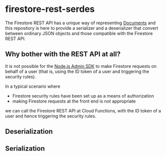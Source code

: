 # firestore-rest-serdes

The Firestore REST API has a unique way of representing [Documents](https://firebase.google.com/docs/firestore/reference/rest/v1/projects.databases.documents#Document) and this repository is here to provide a serializer and a deserializer that convert between ordinary JSON objects and those compatible with the Firestore REST API.

## Why bother with the REST API at all?
It is not possible for the [Node.js Admin SDK](https://firebase.google.com/docs/reference/admin/node) to make Firestore requests on behalf of a user (that is, using the ID token of a user and triggering the security rules).

In a typical scenario where
- Firestore security rules have been set up as a means of authorization
- making Firestore requests at the front end is not appropriate

we can call the Firestore REST API at Cloud Functions, with the ID token of a user and hence triggering the security rules.

## Deserialization


## Serialization
